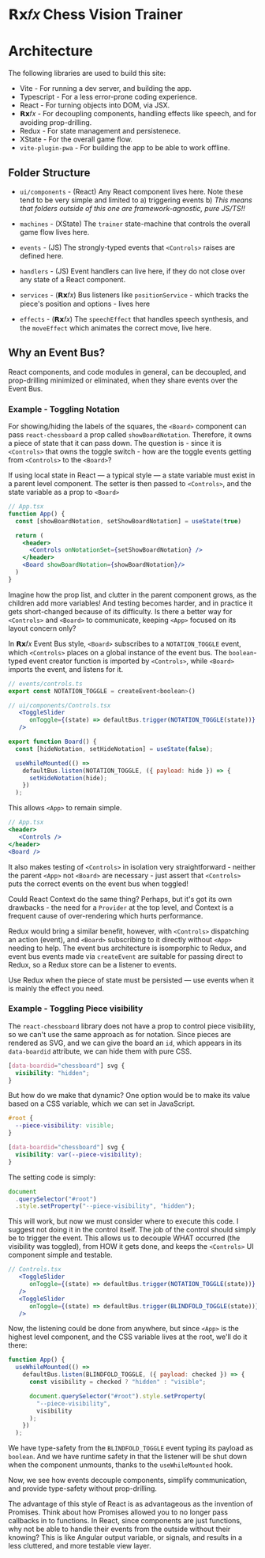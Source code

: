 # 𝗥𝘅𝑓𝑥 Chess Vision Trainer

# Architecture

The following libraries are used to build this site:

- Vite - For running a dev server, and building the app.
- Typescript - For a less error-prone coding experience.
- React - For turning objects into DOM, via JSX.
- 𝗥𝘅𝑓𝑥 - For decoupling components, handling effects like speech, and for avoiding prop-drilling.
- Redux - For state management and persistenece.
- XState - For the overall game flow.
- `vite-plugin-pwa` - For building the app to be able to work offline.

## Folder Structure

- `ui/components` - (React) Any React component lives here. Note these tend to be very simple and limited to a) triggering events b) _This means that folders outside of this one are framework-agnostic, pure JS/TS!!_

- `machines` - (XState) The `trainer` state-machine that controls the overall game flow lives here.

- `events` - (JS) The strongly-typed events that `<Controls>` raises are defined here.

- `handlers` - (JS) Event handlers can live here, if they do not close over any state of a React component.

- `services` - (𝗥𝘅𝑓𝑥) Bus listeners like `positionService` - which tracks the piece's position and options - lives here

- `effects` - (𝗥𝘅𝑓𝑥) The `speechEffect` that handles speech synthesis, and the `moveEffect` which animates the correct move, live here.

## Why an Event Bus?

React components, and code modules in general, can be decoupled, and prop-drilling minimized or eliminated, when they share events over the Event Bus.

### Example - Toggling Notation

For showing/hiding the labels of the squares, the `<Board>` component can pass `react-chessboard` a prop called `showBoardNotation`. Therefore, it owns a piece of state that it can pass down. The question is - since it is `<Controls>` that owns the toggle switch - how are the toggle events getting from `<Controls>` to the `<Board>`?

If using local state in React — a typical style — a state variable must exist in a parent level component. The setter is then passed to `<Controls>`, and the state variable as a prop to `<Board>`

```jsx
// App.tsx
function App() {
  const [showBoardNotation, setShowBoardNotation] = useState(true)

  return (
    <header>
      <Controls onNotationSet={setShowBoardNotation} />
    </header>
    <Board showBoardNotation={showBoardNotation}/>
  )
}
```

Imagine how the prop list, and clutter in the parent component grows, as the children add more variables! And testing becomes harder, and in practice it gets short-changed because of its difficulty. Is there a better way for `<Controls>` and `<Board>` to communicate, keeping `<App>` focused on its layout concern only?

In 𝗥𝘅𝑓𝑥 Event Bus style, `<Board>` subscribes to a `NOTATION_TOGGLE` event, which `<Controls>` places on a global instance of the event bus. The `boolean`-typed event creator function is imported by `<Controls>`, while `<Board>` imports the event, and listens for it.

```jsx
// events/controls.ts
export const NOTATION_TOGGLE = createEvent<boolean>()

// ui/components/Controls.tsx
   <ToggleSlider
      onToggle={(state) => defaultBus.trigger(NOTATION_TOGGLE(state))}
   />
```

```jsx
export function Board() {
  const [hideNotation, setHideNotation] = useState(false);

  useWhileMounted(() =>
    defaultBus.listen(NOTATION_TOGGLE, ({ payload: hide }) => {
      setHideNotation(hide);
    })
  );
```

This allows `<App>` to remain simple.

```jsx
// App.tsx
<header>
   <Controls />
</header>
<Board />

```

It also makes testing of `<Controls>` in isolation very straightforward - neither the parent `<App>` not `<Board>` are necessary - just assert that `<Controls>` puts the correct events on the event bus when toggled!

Could React Context do the same thing? Perhaps, but it's got its own drawbacks - the need for a `Provider` at the top level, and Context is a frequent cause of over-rendering which hurts performance.

Redux would bring a similar benefit, however, with `<Controls>` dispatching an action (event), and `<Board>` subscribing to it directly without `<App>` needing to help. The event bus architecture is isomporphic to Redux, and event bus events made via `createEvent` are suitable for passing direct to Redux, so a Redux store can be a listener to events.

Use Redux when the piece of state must be persisted — use events when it is mainly the effect you need.

### Example - Toggling Piece visibility

The `react-chessboard` library does not have a prop to control piece visibility, so we can't use the same approach as for notation. Since pieces are rendered as SVG, and we can give the board an `id`, which appears in its `data-boardid` attribute, we can hide them with pure CSS.

```css
[data-boardid="chessboard"] svg {
  visibility: "hidden";
}
```

But how do we make that dynamic? One option would be to make its value based on a CSS variable, which we can set in JavaScript.

```css
#root {
  --piece-visibility: visible;
}

[data-boardid="chessboard"] svg {
  visibility: var(--piece-visibility);
}
```

The setting code is simply:

```js
document
  .querySelector("#root")
  .style.setProperty("--piece-visibility", "hidden");
```

This will work, but now we must consider where to execute this code. I suggest not doing it in the control itself. The job of the control should simply be to trigger the event. This allows us to decouple WHAT occurred (the visibility was toggled), from HOW it gets done, and keeps the `<Controls>` UI component simple and testable.

```jsx
// Controls.tsx
   <ToggleSlider
      onToggle={(state) => defaultBus.trigger(NOTATION_TOGGLE(state))}
   />
   <ToggleSlider
      onToggle={(state) => defaultBus.trigger(BLINDFOLD_TOGGLE(state))}
   />
```

Now, the listening could be done from anywhere, but since `<App>` is the highest level component, and the CSS variable lives at the root, we'll do it there:

```jsx
function App() {
  useWhileMounted(() =>
    defaultBus.listen(BLINDFOLD_TOGGLE, ({ payload: checked }) => {
      const visibility = checked ? "hidden" : "visible";

      document.querySelector("#root").style.setProperty(
        "--piece-visibility",
        visibility
      );
    })
  );
```

We have type-safety from the `BLINDFOLD_TOGGLE` event typing its payload as `boolean`. And we have runtime safety in that the listener will be shut down when the component unmounts, thanks to the `useWhileMounted` hook.

Now, we see how events decouple components, simplify communication, and provide type-safety without prop-drilling.

The advantage of this style of React is as advantageous as the invention of Promises. Think about how Promises allowed you to no longer pass callbacks in to functions. In React, since components are just functions, why not be able to handle their events from the outside without their knowing? This is like Angular output variable, or signals, and results in a less cluttered, and more testable view layer.
